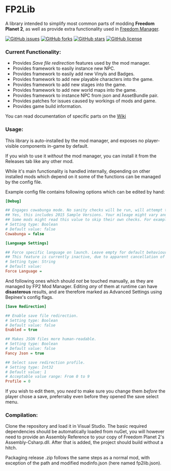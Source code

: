 # FP2Lib

A library intended to simplify most common parts of modding **Freedom Planet 2**, as well as provide extra functionality used in [Freedom Manager](https://github.com/Kuborros/FreedomManager).

<!-- Badges -->
[![GitHub issues](https://img.shields.io/github/issues/Kuborros/FP2Lib?style=flat)](https://github.com/Kuborros/FP2Lib/issues)
[![GitHub forks](https://img.shields.io/github/forks/Kuborros/FP2Lib?style=flat)](https://github.com/Kuborros/FP2Lib/network)
[![GitHub stars](https://img.shields.io/github/stars/Kuborros/FP2Lib?style=flat)](https://github.com/Kuborros/FP2Lib/stargazers)
[![GitHub license](https://img.shields.io/github/license/Kuborros/FP2Lib?style=flat)](https://github.com/Kuborros/FP2Lib/blob/master/LICENSE)

### Current Functionality:
* Provides *Save file redirection* features used by the mod manager.
* Provides framework to easily instance new NPC.
* Provides framework to easily add new Vinyls and Badges.
* Provides framework to add new playable characters into the game.
* Provides framework to add new stages into the game.
* Provides framework to add new world maps into the game.
* Provides framework to instance NPC from json and AssetBundle pair.
* Provides patches for issues caused by workings of mods and game.
* Provides game build information.

You can read documentation of specific parts on the [Wiki](https://github.com/Kuborros/FP2Lib/wiki)

### Usage:

This library is auto-installed by the mod manager, and exposes no player-visible components in-game by default.

If you wish to use it _without_ the mod manager, you can install it from the Releases tab like any other mod.

While it's main functionality is handled internally, depending on other installed mods which depend on it some of the functions can be managed by the config file. 

Example config file contains following options which can be edited by hand:
```ini
[Debug]

## Engages cowabunga mode. No sanity checks will be run, will attempt to hook in on any FP2 version.
## Yes, this includes 2015 Sample Versions. Your mileage might vary and bug reports with this mode on will *not* be accepted!
## Some mods might read this value to skip their own checks. For example, a character mod might elect to not check if the version of the game is compatible when this value is set.
# Setting type: Boolean
# Default value: false
Cowabunga = false

[Language Settings]

## Force specific language on launch. Leave empty for default behaviour. 
## This feature is currently inactive, due to apparent cancellation of FP2's language update.
# Setting type: String
# Default value: 
Force Language = 
```
And following ones which should _not_ be touched manually, as they are managed by FP2 Mod Manager. 
Editing _any_ of them at runtime can have **disasterous** results, and are therefore marked as Advanced Settings using Bepinex's config flags.
```ini
[Save Redirection]

## Enable save file redirection.
# Setting type: Boolean
# Default value: false
Enabled = true

## Makes JSON files more human-readable.
# Setting type: Boolean
# Default value: false
Fancy Json = true

## Select save redirection profile.
# Setting type: Int32
# Default value: 1
# Acceptable value range: From 0 to 9
Profile = 0
```
If you wish to edit them, you _need_ to make sure you change them _before_ the player chose a save, preferraby even before they opened the save select menu. 

### Compilation:

Clone the repository and load it in Visual Studio. 
The basic required dependencies should be automatically loaded from nuGet, you will however need to provide an Assembly Reference to your copy of Freedom Planet 2's Assembly-Csharp.dll.
After that is added, the project should build without a hitch. 

Packaging release .zip follows the same steps as a normal mod, with exception of the path and modified modinfo.json (here named fp2lib.json).
